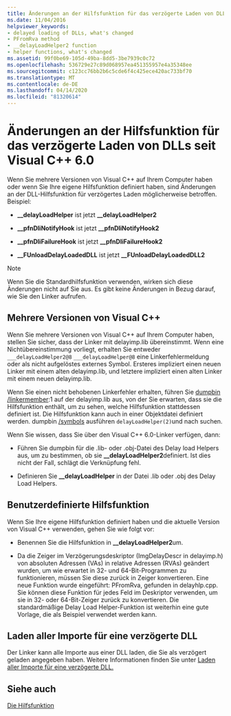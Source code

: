 ```yaml
---
title: Änderungen an der Hilfsfunktion für das verzögerte Laden von DLLs seit Visual C++ 6.0
ms.date: 11/04/2016
helpviewer_keywords:
- delayed loading of DLLs, what's changed
- PFromRva method
- __delayLoadHelper2 function
- helper functions, what's changed
ms.assetid: 99f0be69-105d-49ba-8dd5-3be7939c0c72
ms.openlocfilehash: 536729e27c89d068957ea451355957e4a35348ee
ms.sourcegitcommit: c123cc76bb2b6c5cde6f4c425ece420ac733bf70
ms.translationtype: MT
ms.contentlocale: de-DE
ms.lasthandoff: 04/14/2020
ms.locfileid: "81320614"
---
```

# <a name="changes-in-the-dll-delayed-loading-helper-function-since-visual-c-60"></a>Änderungen an der Hilfsfunktion für das verzögerte Laden von DLLs seit Visual C++ 6.0

Wenn Sie mehrere Versionen von Visual C++ auf Ihrem Computer haben oder wenn Sie Ihre eigene Hilfsfunktion definiert haben, sind Änderungen an der DLL-Hilfsfunktion für verzögertes Laden möglicherweise betroffen. Beispiel:

- **__delayLoadHelper** ist jetzt **__delayLoadHelper2**

- **__pfnDliNotifyHook** ist jetzt **__pfnDliNotifyHook2**

- **__pfnDliFailureHook** ist jetzt **__pfnDliFailureHook2**

- **__FUnloadDelayLoadedDLL** ist jetzt **__FUnloadDelayLoadedDLL2**

> [!NOTE]
> Wenn Sie die Standardhilfsfunktion verwenden, wirken sich diese Änderungen nicht auf Sie aus. Es gibt keine Änderungen in Bezug darauf, wie Sie den Linker aufrufen.

## <a name="multiple-versions-of-visual-c"></a>Mehrere Versionen von Visual C++

Wenn Sie mehrere Versionen von Visual C++ auf Ihrem Computer haben, stellen Sie sicher, dass der Linker mit delayimp.lib übereinstimmt. Wenn eine Nichtübereinstimmung vorliegt, erhalten Sie entweder `___delayLoadHelper2@8` `___delayLoadHelper@8` eine Linkerfehlermeldung oder als nicht aufgelöstes externes Symbol. Ersteres impliziert einen neuen Linker mit einem alten delayimp.lib, und letztere impliziert einen alten Linker mit einem neuen delayimp.lib.

Wenn Sie einen nicht behobenen Linkerfehler erhalten, führen Sie [dumpbin /linkermember](linkermember.md):1 auf der delayimp.lib aus, von der Sie erwarten, dass sie die Hilfsfunktion enthält, um zu sehen, welche Hilfsfunktion stattdessen definiert ist. Die Hilfsfunktion kann auch in einer Objektdatei definiert werden. dumpbin [/symbols](symbols.md) ausführen `delayLoadHelper(2)`und nach suchen.

Wenn Sie wissen, dass Sie über den Visual C++ 6.0-Linker verfügen, dann:

- Führen Sie dumpbin für die .lib- oder .obj-Datei des Delay load Helpers aus, um zu bestimmen, ob sie **__delayLoadHelper2**definiert. Ist dies nicht der Fall, schlägt die Verknüpfung fehl.

- Definieren Sie **__delayLoadHelper** in der Datei .lib oder .obj des Delay Load Helpers.

## <a name="user-defined-helper-function"></a>Benutzerdefinierte Hilfsfunktion

Wenn Sie Ihre eigene Hilfsfunktion definiert haben und die aktuelle Version von Visual C++ verwenden, gehen Sie wie folgt vor:

- Benennen Sie die Hilfsfunktion in **__delayLoadHelper2**um.

- Da die Zeiger im Verzögerungsdeskriptor (ImgDelayDescr in delayimp.h) von absoluten Adressen (VAs) in relative Adressen (RVAs) geändert wurden, um wie erwartet in 32- und 64-Bit-Programmen zu funktionieren, müssen Sie diese zurück in Zeiger konvertieren. Eine neue Funktion wurde eingeführt: PFromRva, gefunden in delayhlp.cpp. Sie können diese Funktion für jedes Feld im Deskriptor verwenden, um sie in 32- oder 64-Bit-Zeiger zurück zu konvertieren. Die standardmäßige Delay Load Helper-Funktion ist weiterhin eine gute Vorlage, die als Beispiel verwendet werden kann.

## <a name="load-all-imports-for-a-delay-loaded-dll"></a>Laden aller Importe für eine verzögerte DLL

Der Linker kann alle Importe aus einer DLL laden, die Sie als verzögert geladen angegeben haben. Weitere Informationen finden Sie unter [Laden aller Importe für eine verzögerte DLL.](loading-all-imports-for-a-delay-loaded-dll.md)

## <a name="see-also"></a>Siehe auch

[Die Hilfsfunktion](understanding-the-helper-function.md)
